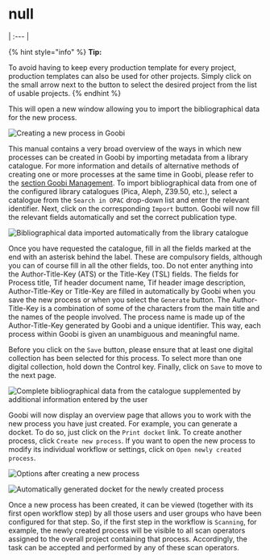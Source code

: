 # null

| :--- |


{% hint style="info" %}
**Tip:**

To avoid having to keep every production template for every project, production templates can also be used for other projects. Simply click on the small arrow next to the button to select the desired project from the list of usable projects.
{% endhint %}

This will open a new window allowing you to import the bibliographical data for the new process.

![Creating a new process in Goobi](../../.gitbook/assets/30-25e.png)

This manual contains a very broad overview of the ways in which new processes can be created in Goobi by importing metadata from a library catalogue. For more information and details of alternative methods of creating one or more processes at the same time in Goobi, please refer to the [section Goobi Management](../../manager/1.md). To import bibliographical data from one of the configured library catalogues \(Pica, Aleph, Z39.50, etc.\), select a catalogue from the `Search in OPAC` drop-down list and enter the relevant identifier. Next, click on the corresponding `Import` button. Goobi will now fill the relevant fields automatically and set the correct publication type.

![Bibliographical data imported automatically from the library catalogue](../../.gitbook/assets/30-26e.png)

Once you have requested the catalogue, fill in all the fields marked at the end with an asterisk behind the label. These are compulsory fields, although you can of course fill in all the other fields, too. Do not enter anything into the Author-Title-Key \(ATS\) or the Title-Key \(TSL\) fields. The fields for Process title, Tif header document name, Tif header image description, Author-Title-Key or Title-Key are filled in automatically by Goobi when you save the new process or when you select the `Generate` button. The Author-Title-Key is a combination of some of the characters from the main title and the names of the people involved. The process name is made up of the Author-Title-Key generated by Goobi and a unique identifier. This way, each process within Goobi is given an unambiguous and meaningful name.

Before you click on the `Save` button, please ensure that at least one digital collection has been selected for this process. To select more than one digital collection, hold down the Control key. Finally, click on `Save` to move to the next page.

![Complete bibliographical data from the catalogue supplemented by additional information entered by the user](../../.gitbook/assets/30-27e.png)

Goobi will now display an overview page that allows you to work with the new process you have just created. For example, you can generate a docket. To do so, just click on the `Print docket` link. To create another process, click `Create new process`. If you want to open the new process to modify its individual workflow or settings, click on `Open newly created process`.

![Options after creating a new process](../../.gitbook/assets/30-28e.png)

![Automatically generated docket for the newly created process](../../.gitbook/assets/30-29.png)

Once a new process has been created, it can be viewed \(together with its first open workflow step\) by all those users and user groups who have been configured for that step. So, if the first step in the workflow is `Scanning`, for example, the newly created process will be visible to all scan operators assigned to the overall project containing that process. Accordingly, the task can be accepted and performed by any of these scan operators.